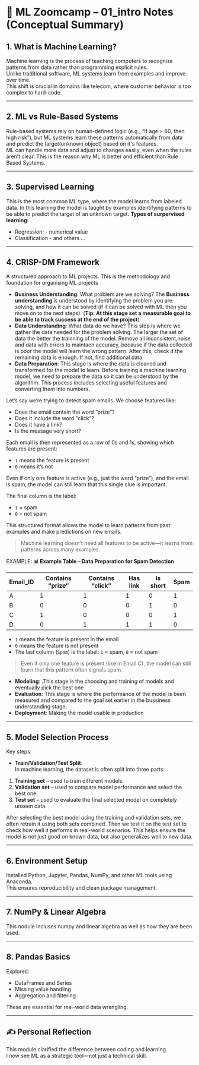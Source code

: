 # 🧠 ML Zoomcamp – 01_intro Notes (Conceptual Summary)

## 1. What is Machine Learning?
Machine learning is the process of teaching computers to recognize patterns from data rather than programming explicit rules.  
Unlike traditional software, ML systems learn from examples and improve over time.  
This shift is crucial in domains like telecom, where customer behavior is too complex to hard-code.

---

## 2. ML vs Rule-Based Systems
Rule-based systems rely on human-defined logic (e.g., “if age > 60, then high risk”), but ML systems learn these patterns automatically from data and predict the target(unknown object) based on it's features.  
ML can handle more data and adjust to changes easily, even when the rules aren’t clear. This is the reason why ML is better and efficient than Rule Based Systems.

---

## 3. Supervised Learning
This is the most common ML type, where the model learns from labeled data.  In this learning the model is taught by examples identifying patterns to be able to predict the target of an unknown target.
**Types of surpervised learning:**
- Regression:        - numerical value
- Classification     - and others ...

---

## 4. CRISP-DM Framework
A structured approach to ML projects. This is the methodology and foundation for organising ML projects
- **Business Understanding**: What problem are we solving? The **Business understanding** is understood by identifying the problem you are solving, and how it can be solved (if it can be solved with ML then you move on to the next steps).
   (**Tip: At this stage set a measurable goal to be able to track success at the end of the project**)
- **Data Understanding**: What data do we have? This step is where we gather the data needed for the problem solving. The larger the set of data the better the trainning of the model. Remove all inconsistent,noise and data with errors to maintaon accuracy, because if the data collected is poor the model will learn the wrong pattern. After this, check if the remaining data is enough. If not, find additional data.
- **Data Preparation**: This stage is where the data is cleaned and transformed for the model to learn. Before training a machine learning model, we need to prepare the data so it can be understood by the algorithm. This process includes selecting useful features and converting them into numbers.

Let’s say we’re trying to detect spam emails. We choose features like:

- Does the email contain the word “prize”?
- Does it include the word “click”?
- Does it have a link?
- Is the message very short?

Each email is then represented as a row of 0s and 1s, showing which features are present:

- `1` means the feature is present
- `0` means it’s not

Even if only one feature is active (e.g., just the word “prize”), and the email is spam, the model can still learn that this single clue is important.

The final column is the label:
- `1` = spam
- `0` = not spam

This structured format allows the model to learn patterns from past examples and make predictions on new emails.

> Machine learning doesn’t need all features to be active—it learns from patterns across many examples.
 
EXAMPLE:  **📊 Example Table – Data Preparation for Spam Detection**

| Email_ID | Contains “prize” | Contains “click” | Has link | Is short | Spam |
|----------|------------------|------------------|----------|----------|------|
| A        | 1                | 1                | 1        | 0        | 1    |
| B        | 0                | 0                | 0        | 1        | 0    |
| C        | 1                | 0                | 0        | 0        | 1    |
| D        | 0                | 1                | 1        | 1        | 0    |

- `1` means the feature is present in the email  
- `0` means the feature is not present  
- The last column (`Spam`) is the label: `1` = spam, `0` = not spam

> Even if only one feature is present (like in Email C), the model can still learn that this pattern often signals spam.

- **Modeling**: .This stage is the choosing and training of models and eventually pick the best one
- **Evaluation**: This stage is where the performance of the model is been measured and compared to the goal set earlier in the bussiness understanding stage.
- **Deployment**: Making the model usable in production


---

## 5. Model Selection Process
Key steps:
- **Train/Validation/Test Split**:  
In machine learning, the dataset is often split into three parts:

1. **Training set** – used to train different models.
2. **Validation set** – used to compare model performance and select the best one.
3. **Test set** – used to evaluate the final selected model on completely unseen data.

After selecting the best model using the training and validation sets, we often retrain it using both sets combined. Then we test it on the test set to check how well it performs in real-world scenarios. This helps ensure the model is not just good on known data, but also generalizes well to new data.


---

## 6. Environment Setup
Installed Python, Jupyter, Pandas, NumPy, and other ML tools using Anaconda.  
This ensures reproducibility and clean package management.

---

## 7. NumPy & Linear Algebra
This nodule incluses numpy and linear algebra as well as how they are been used.

---

## 8. Pandas Basics
Explored:
- DataFrames and Series
- Missing value handling
- Aggregation and filtering

These are essential for real-world data wrangling.

---

## ✍️ Personal Reflection
This module clarified the difference between coding and learning.  
I now see ML as a strategic tool—not just a technical skill.  

